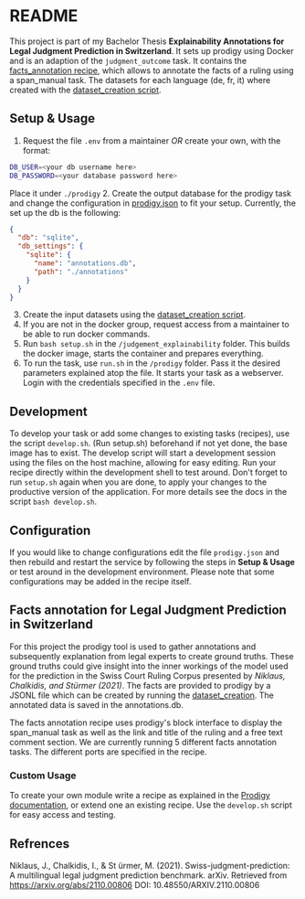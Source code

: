 # README
This project is part of my Bachelor Thesis __Explainability Annotations for Legal Judgment Prediction in Switzerland__.
It sets up prodigy using Docker and is an adaption of the `judgment_outcome` task. 
It contains the [facts_annotation recipe](recipes/facts_annotation.py), which allows to annotate the facts of a ruling using a span_manual task. 
The datasets for each language (de, fr, it) where created with the [dataset_creation script](datasets/dataset_creation.py).

## Setup & Usage
1. Request the file `.env` from a maintainer *OR* create your own, with the format:
```bash
DB_USER=<your db username here>
DB_PASSWORD=<your database password here>
```
Place it under `./prodigy`
2. Create the output database for the prodigy task and change the configuration in [prodigy.json](prodigy.json) to fit your setup.
Currently, the set up the db is the following:

```json
{
  "db": "sqlite",
  "db_settings": {
    "sqlite": {
      "name": "annotations.db",
      "path": "./annotations"
    }
  }
}
```
3. Create the input datasets using the [dataset_creation script](datasets/dataset_creation.py). 
4. If you are not in the docker group, request access from a maintainer to be able to run docker commands.
5. Run `bash setup.sh` in the `/judgement_explainability` folder. This builds the docker image, starts the container and prepares
everything.
6. To run the task, use `run.sh` in the `/prodigy` folder. Pass it the desired parameters explained atop the file. It starts
your task as a webserver. Login with the credentials specified in the ``.env`` file.

## Development

To develop your task or add some changes to existing tasks (recipes), use the script `develop.sh`. (Run setup.sh) beforehand
if not yet done, the base image has to exist. The develop script will start a development session using the files on the
host machine, allowing for easy editing. Run your recipe directly within the development shell to test around.
Don't forget to run `setup.sh` again when you are done, to apply your changes to the productive version of the application.
For more details see the docs in the script `bash develop.sh`.

## Configuration
If you would like to change configurations edit the file `prodigy.json` and then rebuild and restart the service
by following the steps in **Setup & Usage** or test around in the development environment. Please note that some configurations may be added in the recipe itself.

## Facts annotation for Legal Judgment Prediction in Switzerland
For this project the prodigy tool is used to gather annotations and subsequently explanation from legal experts to create ground truths. 
These ground truths could give insight into the inner workings of the model used for the prediction in the Swiss Court Ruling Corpus 
presented by _Niklaus, Chalkidis, and Stürmer (2021)_.
The facts are provided to prodigy by a JSONL file which can be created by running the [dataset_creation](/datasets/dataset_creation.py).
The annotated data is saved in the annotations.db.

The facts annotation recipe uses prodigy's block interface to display the span_manual task as well as the link and title of the ruling and a free text comment section. 
We are currently running 5 different facts annotation tasks. The different ports are specified in the recipe.
 

### Custom Usage
To create your own module write a recipe as explained in the [Prodigy documentation](https://prodi.gy/docs/), or extend one an existing recipe. 
Use the `develop.sh` script for easy access and testing.

## Refrences
Niklaus, J., Chalkidis, I., & St ̈urmer, M. (2021). Swiss-judgment-prediction: A multilingual legal
judgment prediction benchmark. arXiv. Retrieved from https://arxiv.org/abs/2110.00806
DOI: 10.48550/ARXIV.2110.00806